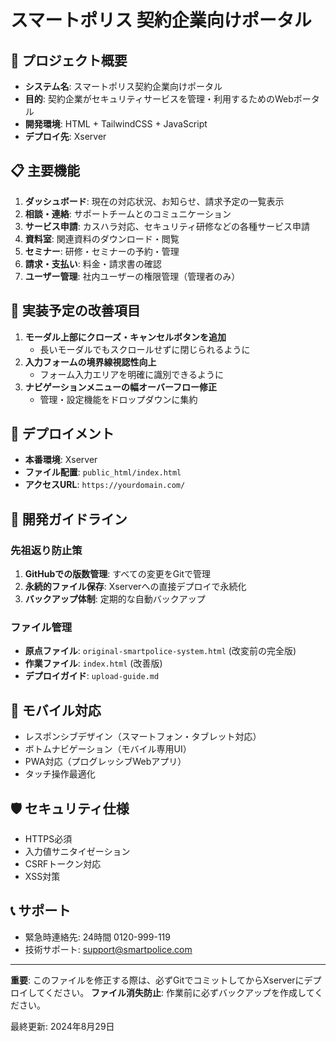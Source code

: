 # スマートポリス 契約企業向けポータル

## 🏢 プロジェクト概要
- **システム名**: スマートポリス契約企業向けポータル
- **目的**: 契約企業がセキュリティサービスを管理・利用するためのWebポータル
- **開発環境**: HTML + TailwindCSS + JavaScript
- **デプロイ先**: Xserver

## 📋 主要機能
1. **ダッシュボード**: 現在の対応状況、お知らせ、請求予定の一覧表示
2. **相談・連絡**: サポートチームとのコミュニケーション
3. **サービス申請**: カスハラ対応、セキュリティ研修などの各種サービス申請
4. **資料室**: 関連資料のダウンロード・閲覧
5. **セミナー**: 研修・セミナーの予約・管理
6. **請求・支払い**: 料金・請求書の確認
7. **ユーザー管理**: 社内ユーザーの権限管理（管理者のみ）

## 🎯 実装予定の改善項目
1. **モーダル上部にクローズ・キャンセルボタンを追加**
   - 長いモーダルでもスクロールせずに閉じられるように
2. **入力フォームの境界線視認性向上**
   - フォーム入力エリアを明確に識別できるように
3. **ナビゲーションメニューの幅オーバーフロー修正**
   - 管理・設定機能をドロップダウンに集約

## 🚀 デプロイメント
- **本番環境**: Xserver
- **ファイル配置**: `public_html/index.html`
- **アクセスURL**: `https://yourdomain.com/`

## 🔧 開発ガイドライン
### 先祖返り防止策
1. **GitHubでの版数管理**: すべての変更をGitで管理
2. **永続的ファイル保存**: Xserverへの直接デプロイで永続化
3. **バックアップ体制**: 定期的な自動バックアップ

### ファイル管理
- **原点ファイル**: `original-smartpolice-system.html` (改変前の完全版)
- **作業ファイル**: `index.html` (改善版)
- **デプロイガイド**: `upload-guide.md`

## 📱 モバイル対応
- レスポンシブデザイン（スマートフォン・タブレット対応）
- ボトムナビゲーション（モバイル専用UI）
- PWA対応（プログレッシブWebアプリ）
- タッチ操作最適化

## 🛡️ セキュリティ仕様
- HTTPS必須
- 入力値サニタイゼーション
- CSRFトークン対応
- XSS対策

## 📞 サポート
- 緊急時連絡先: 24時間 0120-999-119
- 技術サポート: support@smartpolice.com

---

**重要**: このファイルを修正する際は、必ずGitでコミットしてからXserverにデプロイしてください。
**ファイル消失防止**: 作業前に必ずバックアップを作成してください。

最終更新: 2024年8月29日